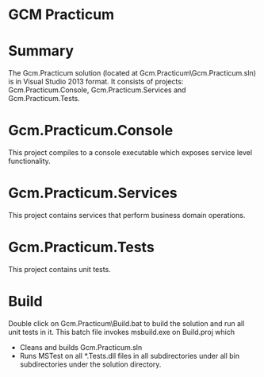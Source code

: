 # GCM Practicum

# Summary

The Gcm.Practicum solution (located at Gcm.Practicum\Gcm.Practicum.sln) is in Visual Studio 2013 format. It consists of projects: Gcm.Practicum.Console, Gcm.Practicum.Services and Gcm.Practicum.Tests.

# Gcm.Practicum.Console

This project compiles to a console executable which exposes service level functionality.

# Gcm.Practicum.Services

This project contains services that perform business domain operations.

# Gcm.Practicum.Tests

This project contains unit tests.

# Build

Double click on Gcm.Practicum\Build.bat to build the solution and run all unit tests in it. This batch file invokes msbuild.exe on Build.proj which

- Cleans and builds Gcm.Practicum.sln
- Runs MSTest on all *.Tests.dll files in all subdirectories under all bin subdirectories under the solution directory.